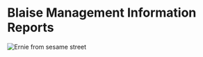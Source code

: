 # Blaise Management Information Reports

![Ernie from sesame street](https://media1.tenor.com/images/f6aa5871607b1c8f9f05b99b53dab74c/tenor.gif)
